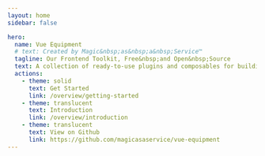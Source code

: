 ```yaml
---
layout: home
sidebar: false

hero:
  name: Vue Equipment
  # text: Created by Magic&nbsp;as&nbsp;a&nbsp;Service™
  tagline: Our Frontend Toolkit, Free&nbsp;and Open&nbsp;Source
  text: A collection of ready-to-use plugins and composables for building modern web applications. Unstyled, fully typed and with a flexible, yet opiniated API.
  actions:
    - theme: solid
      text: Get Started
      link: /overview/getting-started
    - theme: translucent
      text: Introduction
      link: /overview/introduction
    - theme: translucent
      text: View on Github
      link: https://github.com/magicasaservice/vue-equipment
---
```


